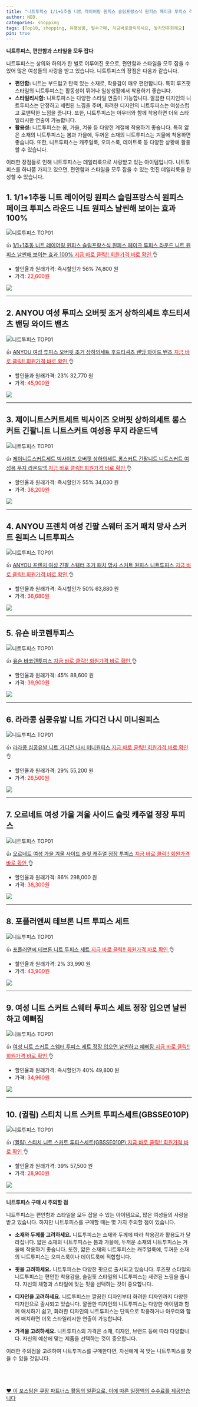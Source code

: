 ```yaml
---
title: "니트투피스 1/1+1추동 니트 레이어링 원피스 슬림프랑스식 원피스 페이크 투피스 라운드 니트 원피스 날씬해 보이는 효과 100% 필수 필요 추천 제품 비교 최저 가격 비교 장점 구매 후기 구매평"
author: NEO.
categories: shopping
tags: [Top10, shopping, 유행상품, 필수구매, 지금바로클릭하세요, 놓치면후회해요]
pin: true
---
```

**니트투피스, 편안함과 스타일을 모두 잡다**

니트투피스는 상의와 하의가 한 벌로 이루어진 옷으로, 편안함과 스타일을 모두 잡을 수 있어 많은 여성들의 사랑을 받고 있습니다. 니트투피스의 장점은 다음과 같습니다.

* **편안함:** 니트는 부드럽고 탄력 있는 소재로, 착용감이 매우 편안합니다. 특히 루즈핏 스타일의 니트투피스는 활동성이 뛰어나 일상생활에서 착용하기 좋습니다.
* **스타일리시함:** 니트투피스는 다양한 스타일 연출이 가능합니다. 깔끔한 디자인의 니트투피스는 단정하고 세련된 느낌을 주며, 화려한 디자인의 니트투피스는 여성스럽고 로맨틱한 느낌을 줍니다. 또한, 니트투피스는 아우터와 함께 착용하면 더욱 스타일리시한 연출이 가능합니다.
* **활용성:** 니트투피스는 봄, 가을, 겨울 등 다양한 계절에 착용하기 좋습니다. 특히 얇은 소재의 니트투피스는 봄과 가을에, 두꺼운 소재의 니트투피스는 겨울에 착용하면 좋습니다. 또한, 니트투피스는 캐주얼룩, 오피스룩, 데이트룩 등 다양한 상황에 활용할 수 있습니다.

이러한 장점들로 인해 니트투피스는 데일리룩으로 사랑받고 있는 아이템입니다. 니트투피스를 하나쯤 가지고 있으면, 편안함과 스타일을 모두 잡을 수 있는 멋진 데일리룩을 완성할 수 있습니다.

   

## 1. 1/1+1추동 니트 레이어링 원피스 슬림프랑스식 원피스 페이크 투피스 라운드 니트 원피스 날씬해 보이는 효과 100%

![니트투피스 TOP01](https://thumbnail6.coupangcdn.com/thumbnails/remote/490x490ex/image/vendor_inventory/3123/b26bf045f26c8b76665d81e7f98bcc0eb88f0f6513fc3ee9c199f4ff76a9.jpg)


👍 [1/1+1추동 니트 레이어링 원피스 슬림프랑스식 원피스 페이크 투피스 라운드 니트 원피스 날씬해 보이는 효과 100% <font color=red> 지금 바로 클릭!! 회원가격 바로 확인 </font> ](https://link.coupang.com/re/AFFSDP?lptag=AF3617701&subid=GithubCoopas&pageKey=7704796343&traceid=V0-153&itemId=20638106691&vendorItemId=87711727511) 👌 


- 할인율과 원래가격: 즉시할인가 56%  74,800   원
- 가격: <span style='color:red'>22,600원</span>

[![](/discount_price.png)](https://link.coupang.com/re/AFFSDP?lptag=AF3617701&subid=GithubCoopas&pageKey=7704796343&traceid=V0-153&itemId=20638106691&vendorItemId=87711727511)

---


   

## 2. ANYOU 여성 투피스 오버핏 조거 상하의세트 후드티셔츠 밴딩 와이드 밴츠

![니트투피스 TOP01](https://thumbnail7.coupangcdn.com/thumbnails/remote/490x490ex/image/vendor_inventory/b318/39477073b5e1751ce6e2a288df9eb0796b8d4055900c41bebfbe81bdc23d.jpg)


👍 [ANYOU 여성 투피스 오버핏 조거 상하의세트 후드티셔츠 밴딩 와이드 밴츠 <font color=red> 지금 바로 클릭!! 회원가격 바로 확인 </font> ](https://link.coupang.com/re/AFFSDP?lptag=AF3617701&subid=GithubCoopas&pageKey=7689488219&traceid=V0-153&itemId=20559535471&vendorItemId=87853121542) 👌 


- 할인율과 원래가격: 23%  32,770   원
- 가격: <span style='color:red'>45,900원</span>

[![](/discount_price.png)](https://link.coupang.com/re/AFFSDP?lptag=AF3617701&subid=GithubCoopas&pageKey=7689488219&traceid=V0-153&itemId=20559535471&vendorItemId=87853121542)

---


   

## 3. 제이니트스커트세트 빅사이즈 오버핏 상하의세트 롱스커트 긴팔니트 니트스커트 여성용 무지 라운드넥

![니트투피스 TOP01](https://thumbnail8.coupangcdn.com/thumbnails/remote/490x490ex/image/vendor_inventory/1a23/a9a9b9dd7723f1f7d2593f219ce3fb366b7a228782041d07edbaa22cd469.jpg)


👍 [제이니트스커트세트 빅사이즈 오버핏 상하의세트 롱스커트 긴팔니트 니트스커트 여성용 무지 라운드넥 <font color=red> 지금 바로 클릭!! 회원가격 바로 확인 </font> ](https://link.coupang.com/re/AFFSDP?lptag=AF3617701&subid=GithubCoopas&pageKey=7658546277&traceid=V0-153&itemId=20396876182&vendorItemId=87479430629) 👌 


- 할인율과 원래가격: 즉시할인가 55%  34,030   원
- 가격: <span style='color:red'>38,200원</span>

[![](/discount_price.png)](https://link.coupang.com/re/AFFSDP?lptag=AF3617701&subid=GithubCoopas&pageKey=7658546277&traceid=V0-153&itemId=20396876182&vendorItemId=87479430629)

---


   

## 4. ANYOU 프렌치 여성 긴팔 스웨터 조거 패치 망사 스커트 원피스 니트투피스

![니트투피스 TOP01](https://thumbnail8.coupangcdn.com/thumbnails/remote/490x490ex/image/vendor_inventory/06d9/69b097ebe6178095d0faabcafaa8bab1831e7464d825a33fa3fedec46abf.jpg)


👍 [ANYOU 프렌치 여성 긴팔 스웨터 조거 패치 망사 스커트 원피스 니트투피스 <font color=red> 지금 바로 클릭!! 회원가격 바로 확인 </font> ](https://link.coupang.com/re/AFFSDP?lptag=AF3617701&subid=GithubCoopas&pageKey=7578575924&traceid=V0-153&itemId=20001187920&vendorItemId=87439856748) 👌 


- 할인율과 원래가격: 즉시할인가 50%  63,880   원
- 가격: <span style='color:red'>36,680원</span>

[![](/discount_price.png)](https://link.coupang.com/re/AFFSDP?lptag=AF3617701&subid=GithubCoopas&pageKey=7578575924&traceid=V0-153&itemId=20001187920&vendorItemId=87439856748)

---


   

## 5. 유숀 바코렌투피스

![니트투피스 TOP01](https://thumbnail8.coupangcdn.com/thumbnails/remote/490x490ex/image/vendor_inventory/c40a/7f6c4b7bd68b2b6f10467d56396c3e13bc21c044ef94f74a22b22d512e98.jpg)


👍 [유숀 바코렌투피스 <font color=red> 지금 바로 클릭!! 회원가격 바로 확인 </font> ](https://link.coupang.com/re/AFFSDP?lptag=AF3617701&subid=GithubCoopas&pageKey=7637578010&traceid=V0-153&itemId=20284594827&vendorItemId=87371026970) 👌 


- 할인율과 원래가격: 45%  88,600   원
- 가격: <span style='color:red'>39,900원</span>

[![](/discount_price.png)](https://link.coupang.com/re/AFFSDP?lptag=AF3617701&subid=GithubCoopas&pageKey=7637578010&traceid=V0-153&itemId=20284594827&vendorItemId=87371026970)

---


   

## 6. 라라콩 심쿵유발 니트 가디건 나시 미니원피스

![니트투피스 TOP01](https://thumbnail6.coupangcdn.com/thumbnails/remote/490x490ex/image/vendor_inventory/f600/045291859b283b634bda06350a36e68140a1ba24b4a64d4063e8014f124d.jpg)


👍 [라라콩 심쿵유발 니트 가디건 나시 미니원피스 <font color=red> 지금 바로 클릭!! 회원가격 바로 확인 </font> ](https://link.coupang.com/re/AFFSDP?lptag=AF3617701&subid=GithubCoopas&pageKey=7164235266&traceid=V0-153&itemId=18035850406&vendorItemId=85190304362) 👌 


- 할인율과 원래가격: 29%  55,200   원
- 가격: <span style='color:red'>26,500원</span>

[![](/discount_price.png)](https://link.coupang.com/re/AFFSDP?lptag=AF3617701&subid=GithubCoopas&pageKey=7164235266&traceid=V0-153&itemId=18035850406&vendorItemId=85190304362)

---


   

## 7. 오르네트 여성 가을 겨울 사이드 슬릿 캐주얼 정장 투피스

![니트투피스 TOP01](https://thumbnail8.coupangcdn.com/thumbnails/remote/490x490ex/image/vendor_inventory/562c/f689b89aa945b7c5b1fd98083d3fbf9513ebeffc3e21fa41a54f300c15f0.png)


👍 [오르네트 여성 가을 겨울 사이드 슬릿 캐주얼 정장 투피스 <font color=red> 지금 바로 클릭!! 회원가격 바로 확인 </font> ](https://link.coupang.com/re/AFFSDP?lptag=AF3617701&subid=GithubCoopas&pageKey=5415342677&traceid=V0-153&itemId=8160634185&vendorItemId=79148896095) 👌 


- 할인율과 원래가격: 86%  298,000   원
- 가격: <span style='color:red'>38,300원</span>

[![](/discount_price.png)](https://link.coupang.com/re/AFFSDP?lptag=AF3617701&subid=GithubCoopas&pageKey=5415342677&traceid=V0-153&itemId=8160634185&vendorItemId=79148896095)

---


   

## 8. 포플러앤씨 테브론 니트 투피스 세트

![니트투피스 TOP01](https://thumbnail7.coupangcdn.com/thumbnails/remote/490x490ex/image/rs_quotation_api/lz6o2td7/78af9d576cd54181b23ce66221fda1e2.jpg)


👍 [포플러앤씨 테브론 니트 투피스 세트 <font color=red> 지금 바로 클릭!! 회원가격 바로 확인 </font> ](https://link.coupang.com/re/AFFSDP?lptag=AF3617701&subid=GithubCoopas&pageKey=7655633665&traceid=V0-153&itemId=20381445462&vendorItemId=87464710874) 👌 


- 할인율과 원래가격: 2%  33,990   원
- 가격: <span style='color:red'>43,900원</span>

[![](/discount_price.png)](https://link.coupang.com/re/AFFSDP?lptag=AF3617701&subid=GithubCoopas&pageKey=7655633665&traceid=V0-153&itemId=20381445462&vendorItemId=87464710874)

---


   

## 9. 여성 니트 스커트 스웨터 투피스 세트 정장 입으면 날씬하고 예뻐짐

![니트투피스 TOP01](https://thumbnail6.coupangcdn.com/thumbnails/remote/490x490ex/image/vendor_inventory/9dc3/34541fe4bce4502664d184284c69b510cbc46819beca8ad95ad6ad213fc0.jpg)


👍 [여성 니트 스커트 스웨터 투피스 세트 정장 입으면 날씬하고 예뻐짐 <font color=red> 지금 바로 클릭!! 회원가격 바로 확인 </font> ](https://link.coupang.com/re/AFFSDP?lptag=AF3617701&subid=GithubCoopas&pageKey=7636695283&traceid=V0-153&itemId=20280203094&vendorItemId=87678617139) 👌 


- 할인율과 원래가격: 즉시할인가 40%  49,800   원
- 가격: <span style='color:red'>34,960원</span>

[![](/discount_price.png)](https://link.coupang.com/re/AFFSDP?lptag=AF3617701&subid=GithubCoopas&pageKey=7636695283&traceid=V0-153&itemId=20280203094&vendorItemId=87678617139)

---


   

## 10. (귈림) 스티치 니트 스커트 투피스세트(GBSSE010P)

![니트투피스 TOP01](https://thumbnail8.coupangcdn.com/thumbnails/remote/490x490ex/image/vendor_inventory/8604/aa0edf6cab0179ff6e0dd732441cd6a3ca180d7cb2d1d0a3c4c1e65231a3.jpg)


👍 [(귈림) 스티치 니트 스커트 투피스세트(GBSSE010P) <font color=red> 지금 바로 클릭!! 회원가격 바로 확인 </font> ](https://link.coupang.com/re/AFFSDP?lptag=AF3617701&subid=GithubCoopas&pageKey=7340778757&traceid=V0-153&itemId=18866666346&vendorItemId=85290627353) 👌 


- 할인율과 원래가격: 39%  57,500   원
- 가격: <span style='color:red'>28,900원</span>

[![](/discount_price.png)](https://link.coupang.com/re/AFFSDP?lptag=AF3617701&subid=GithubCoopas&pageKey=7340778757&traceid=V0-153&itemId=18866666346&vendorItemId=85290627353)

---
**니트투피스 구매 시 주의할 점**

니트투피스는 편안함과 스타일을 모두 잡을 수 있는 아이템으로, 많은 여성들의 사랑을 받고 있습니다. 하지만 니트투피스를 구매할 때는 몇 가지 주의할 점이 있습니다.

* **소재와 두께를 고려하세요.** 니트투피스는 소재와 두께에 따라 착용감과 활용도가 달라집니다. 얇은 소재의 니트투피스는 봄과 가을에, 두꺼운 소재의 니트투피스는 겨울에 착용하기 좋습니다. 또한, 얇은 소재의 니트투피스는 캐주얼룩에, 두꺼운 소재의 니트투피스는 오피스룩이나 데이트룩에 적합합니다.

* **핏을 고려하세요.** 니트투피스는 다양한 핏으로 출시되고 있습니다. 루즈핏 스타일의 니트투피스는 편안한 착용감을, 슬림핏 스타일의 니트투피스는 세련된 느낌을 줍니다. 자신의 체형과 스타일에 맞는 핏을 선택하는 것이 중요합니다.

* **디자인을 고려하세요.** 니트투피스는 깔끔한 디자인부터 화려한 디자인까지 다양한 디자인으로 출시되고 있습니다. 깔끔한 디자인의 니트투피스는 다양한 아이템과 함께 매치하기 쉽고, 화려한 디자인의 니트투피스는 단독으로 착용하거나 아우터와 함께 매치하면 더욱 스타일리시한 연출이 가능합니다.

* **가격을 고려하세요.** 니트투피스의 가격은 소재, 디자인, 브랜드 등에 따라 다양합니다. 자신의 예산에 맞는 제품을 선택하는 것이 중요합니다.

이러한 주의점을 고려하여 니트투피스를 구매한다면, 자신에게 꼭 맞는 니트투피스를 찾을 수 있을 것입니다.<br><br><br><br><br> [ ❤  이 포스팅은 쿠팡 파트너스 활동의 일환으로, 이에 따른 일정액의 수수료를 제공받습니다](https://link.coupang.com/a/bcEFyh)